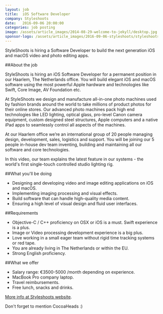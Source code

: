 ```yaml
---
layout: job
title:  iOS Software Developer
company: Styleshoots
date:   2016-09-06 20:00:00
categories: job posting
image: /assets/article_images/2014-08-29-welcome-to-jekyll/desktop.jpg
sponsor-logo: /assets/article_images/2016-09-06-styleshoots/styleshoots.png
---
```


StyleShoots is hiring a Software Developer to build the next generation iOS and macOS video and photo editing apps.


##About the job

StyleShoots is hiring an iOS Software Developer for a permanent position in our Haarlem, The Netherlands office. You will build elegant iOS and macOS software using the most powerful Apple hardware and technologies like Swift, Core Image, AV Foundation etc.

At StyleShoots we design and manufacture all-in-one photo machines used by fashion brands around the world to take millions of product photos for their online stores. Our advanced photo machines pack high end technologies like LED lighting, optical glass, pro-level Canon camera equipment, custom designed steel structures, Apple computers and a native iPad apps to seamlessly control all aspects of the machines.

At our Haarlem office we’re an international group of 20 people managing design, development, sales, logistics and support. You will be joining our 5 people in-house dev team inventing, building and maintaining all our software and core technologies.

In this video, our team explains the latest feature in our systems - the world's first single-touch controlled studio lighting rig.

##What you'll be doing

- Designing and developing video and image editing applications on iOS and macOS.
- Implementing imaging processing and visual effects.
- Build software that can handle high-quality media content.
- Ensuring a high level of visual design and fluid user interfaces.

##Requirements

- Objective-C / C++ proficiency on OSX or iOS is a must. Swift experience is a plus.
- Image or Video processing development experience is a big plus.
- Love working in a small eager team without rigid time tracking systems or red tape.
- You are already living in The Netherlands or within the EU.
- Strong English proficiency.

##What we offer

- Salary range: €3500-5000 /month depending on experience.
- MacBook Pro company laptop.
- Travel reimbursements.
- Free lunch, snacks and drinks.

[More info at Styleshoots website](http://www.styleshoots.com/job-ios-software-developer).

Don't forget to mention CocoaHeads :)
